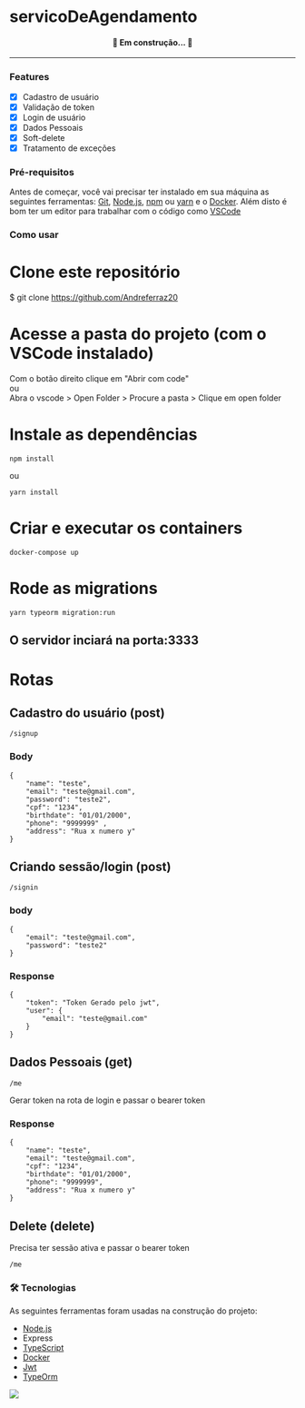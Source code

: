 # servicoDeAgendamento

<h4 align="center"> 
	🚧 Em construção...  🚧
</h4>

<hr>

### Features

- [x] Cadastro de usuário
- [x] Validação de token
- [x] Login de usuário
- [x] Dados Pessoais
- [x] Soft-delete
- [x] Tratamento de exceções

### Pré-requisitos

Antes de começar, você vai precisar ter instalado em sua máquina as seguintes ferramentas:
[Git](https://git-scm.com), [Node.js](https://nodejs.org/en/), [npm](https://www.npmjs.com/) ou [yarn](https://yarnpkg.com/) e o [Docker](https://www.docker.com/). 
Além disto é bom ter um editor para trabalhar com o código como [VSCode](https://code.visualstudio.com/)

### Como usar

# Clone este repositório
$ git clone https://github.com/Andreferraz20

# Acesse a pasta do projeto (com o VSCode instalado)
Com o botão direito clique em "Abrir com code"<br>
ou <br>
Abra o vscode > Open Folder > Procure a pasta > Clique em open folder

# Instale as dependências
```
npm install
```
ou
```
yarn install
```

# Criar e executar os containers

```
docker-compose up
```

# Rode as migrations

```
yarn typeorm migration:run
```

## O servidor inciará na porta:3333

# Rotas

## Cadastro do usuário (post)
``` 
/signup
```
### Body
```
{
	"name": "teste",
	"email": "teste@gmail.com",
	"password": "teste2",
	"cpf": "1234",
	"birthdate": "01/01/2000",
	"phone": "9999999" ,
	"address": "Rua x numero y"
}
```

## Criando sessão/login (post)
```
/signin
```
### body 
``` 
{
	"email": "teste@gmail.com",
	"password": "teste2"
}
```
### Response
```
{
	"token": "Token Gerado pelo jwt",
	"user": {
		"email": "teste@gmail.com"
	}
}
```
## Dados Pessoais (get)

```
/me
```
Gerar token na rota de login e passar o bearer token

### Response
```
{
	"name": "teste",
	"email": "teste@gmail.com",
	"cpf": "1234",
	"birthdate": "01/01/2000",
	"phone": "9999999",
	"address": "Rua x numero y"
}
```

## Delete (delete)
Precisa ter sessão ativa e passar o bearer token
```
/me
```

### 🛠 Tecnologias

As seguintes ferramentas foram usadas na construção do projeto:
- [Node.js](https://nodejs.org/en/)
- Express
- [TypeScript](https://www.typescriptlang.org/)
- [Docker](https://www.docker.com/)
- [Jwt](https://jwt.io/)
- [TypeOrm](https://typeorm.io/#/)


<img src="https://img.shields.io/badge/license-MIT-blue">


